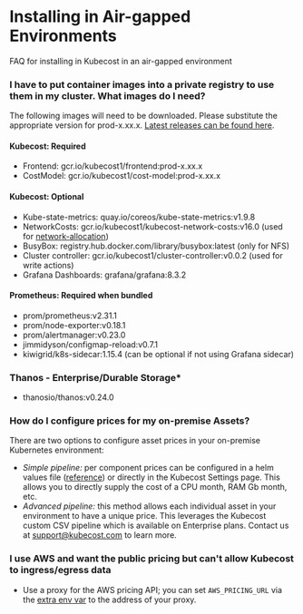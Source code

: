 Installing in Air-gapped Environments
=====================================

FAQ for installing in Kubecost in an air-gapped environment

### I have to put container images into a private registry to use them in my cluster. What images do I need?

The following images will need to be downloaded. Please substitute the appropriate version for prod-x.xx.x. [Latest releases can be found here](https://github.com/kubecost/cost-analyzer-helm-chart/releases).

#### Kubecost: Required
- Frontend: gcr.io/kubecost1/frontend:prod-x.xx.x
- CostModel: gcr.io/kubecost1/cost-model:prod-x.xx.x

#### Kubecost: Optional
- Kube-state-metrics: quay.io/coreos/kube-state-metrics:v1.9.8
- NetworkCosts: gcr.io/kubecost1/kubecost-network-costs:v16.0 (used for [network-allocation](https://github.com/kubecost/docs/blob/main/network-allocation.md))
- BusyBox: registry.hub.docker.com/library/busybox:latest (only for NFS)
- Cluster controller: gcr.io/kubecost1/cluster-controller:v0.0.2 (used for write actions)
- Grafana Dashboards: grafana/grafana:8.3.2

#### Prometheus: Required when bundled
- prom/prometheus:v2.31.1
- prom/node-exporter:v0.18.1
- prom/alertmanager:v0.23.0
- jimmidyson/configmap-reload:v0.7.1
- kiwigrid/k8s-sidecar:1.15.4 (can be optional if not using Grafana sidecar)

### Thanos - Enterprise/Durable Storage*
- thanosio/thanos:v0.24.0

### How do I configure prices for my on-premise Assets?

There are two options to configure asset prices in your on-premise Kubernetes environment:

- *Simple pipeline:* per component prices can be configured in a helm values file ([reference](https://github.com/kubecost/cost-analyzer-helm-chart/blob/6c0975614b4a6854be602d1a6f9506ce8b80abdc/cost-analyzer/values.yaml#L559-L570)) or directly in the Kubecost Settings page. This allows you to directly supply the cost of a CPU month, RAM Gb month, etc.
- *Advanced pipeline:* this method allows each individual asset in your environment to have a unique price. This leverages the Kubecost custom CSV pipeline which is available on Enterprise plans. Contact us at support@kubecost.com to learn more.

### I use AWS and want the public pricing but can't allow Kubecost to ingress/egress data
- Use a proxy for the AWS pricing API; you can set `AWS_PRICING_URL` via the [extra env var](https://github.com/kubecost/cost-analyzer-helm-chart/blob/v1.98/cost-analyzer/values.yaml#L304) to the address of your proxy. 
